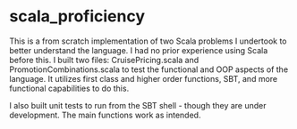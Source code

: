 # scala_proficiency

This is a from scratch implementation of two Scala problems I undertook to better understand the language. I had no prior experience using Scala before this. I built two files: CruisePricing.scala and PromotionCombinations.scala to test the functional and OOP aspects of the language. It utilizes first class and higher order functions, SBT, and more functional capabilities to do this. 

I also built unit tests to run from the SBT shell - though they are under development. The main functions work as intended. 
